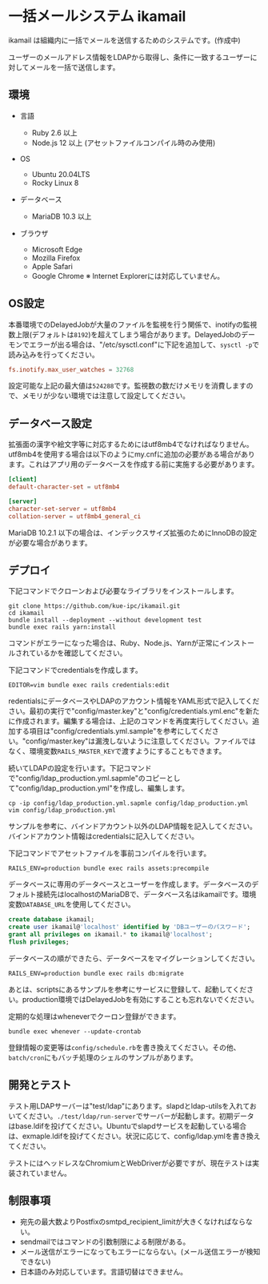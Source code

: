 # 一括メールシステム ikamail

ikamail は組織内に一括でメールを送信するためのシステムです。(作成中)

ユーザーのメールアドレス情報をLDAPから取得し、条件に一致するユーザーに対してメールを一括で送信します。

## 環境

* 言語
    * Ruby 2.6 以上
    * Node.js 12 以上 (アセットファイルコンパイル時のみ使用)

* OS
    * Ubuntu 20.04LTS
    * Rocky Linux 8

* データベース
    * MariaDB 10.3 以上

* ブラウザ
    * Microsoft Edge
    * Mozilla Firefox
    * Apple Safari
    * Google Chrome
    ※ Internet Explorerには対応していません。

## OS設定

本番環境でのDelayedJobが大量のファイルを監視を行う関係で、inotifyの監視数上限(デフォルトは`8192`)を超えてしまう場合があります。DelayedJobのデーモンでエラーが出る場合は、"/etc/sysctl.conf"に下記を追加して、`sysctl -p`で読み込みを行ってください。

```/etc/sysctl.conf
fs.inotify.max_user_watches = 32768
```

設定可能な上記の最大値は`524288`です。監視数の数だけメモリを消費しますので、メモリが少ない環境では注意して設定してください。

## データベース設定

拡張面の漢字や絵文字等に対応するためにはutf8mb4でなければなりません。utf8mb4を使用する場合は以下のようにmy.cnfに追加の必要がある場合があります。これはアプリ用のデータベースを作成する前に実施する必要があります。

```my.cnf
[client]
default-character-set = utf8mb4

[server]
character-set-server = utf8mb4
collation-server = utf8mb4_general_ci
```

MariaDB 10.2.1 以下の場合は、インデックスサイズ拡張のためにInnoDBの設定が必要な場合があります。

## デプロイ

下記コマンドでクローンおよび必要なライブラリをインストールします。

```
git clone https://github.com/kue-ipc/ikamail.git
cd ikamail
bundle install --deployment --without development test
bundle exec rails yarn:install
```

コマンドがエラーになった場合は、Ruby、Node.js、Yarnが正常にインストールされているかを確認してください。

下記コマンドでcredentialsを作成します。

```
EDITOR=vim bundle exec rails credentials:edit
```

redentialsにデータベースやLDAPのアカウント情報をYAML形式で記入してください。最初の実行で"config/master.key"と"config/credentials.yml.enc"を新たに作成されます。編集する場合は、上記のコマンドを再度実行してください。追加する項目は"config/credentials.yml.sample"を参考にしてください。"config/master.key"は漏洩しないように注意してください。ファイルではなく、環境変数`RAILS_MASTER_KEY`で渡すようにすることもできます。

続いてLDAPの設定を行います。下記コマンドで"config/ldap_production.yml.sapmle"のコピーとして"config/ldap_production.yml"を作成し、編集します。

```
cp -ip config/ldap_production.yml.sapmle config/ldap_production.yml
vim config/ldap_production.yml
```

サンプルを参考に、バインドアカウント以外のLDAP情報を記入してください。バインドアカウント情報はcredentialsに記入してください。

下記コマンドでアセットファイルを事前コンパイルを行います。

```
RAILS_ENV=production bundle exec rails assets:precompile
```

データベースに専用のデータベースとユーザーを作成します。データベースのデフォルト接続先はlocalhostのMariaDBで、データベース名はikamailです。環境変数`DATABASE_URL`を使用してください。

```SQL
create database ikamail;
create user ikamail@'localhost' identified by 'DBユーザーのパスワード';
grant all privileges on ikamail.* to ikamail@'localhost';
flush privileges;
```

データベースの順ができたら、データベースをマイグレーションしてください。

```
RAILS_ENV=production bundle exec rails db:migrate
```

あとは、scriptsにあるサンプルを参考にサービスに登録して、起動してください。production環境ではDelayedJobを有効にすることも忘れないでください。

定期的な処理はwheneverでクーロン登録ができます。

```
bundle exec whenever --update-crontab
```

登録情報の変更等は`config/schedule.rb`を書き換えてください。その他、`batch/cron`にもバッチ処理のシェルのサンプルがあります。

## 開発とテスト

テスト用LDAPサーバーは"test/ldap"にあります。slapdとldap-utilsを入れておいてください。`./test/ldap/run-server`でサーバーが起動します。初期データはbase.ldifを投げてください。Ubuntuでslapdサービスを起動している場合は、exmaple.ldifを投げてください。状況に応じて、config/ldap.ymlを書き換えてください。

テストにはヘッドレスなChromiumとWebDriverが必要ですが、現在テストは実装されていません。

## 制限事項

* 宛先の最大数よりPostfixのsmtpd_recipient_limitが大きくなければならない。
* sendmailではコマンドの引数制限による制限がある。
* メール送信がエラーになってもエラーにならない。(メール送信エラーが検知できない)
* 日本語のみ対応しています。言語切替はできません。
